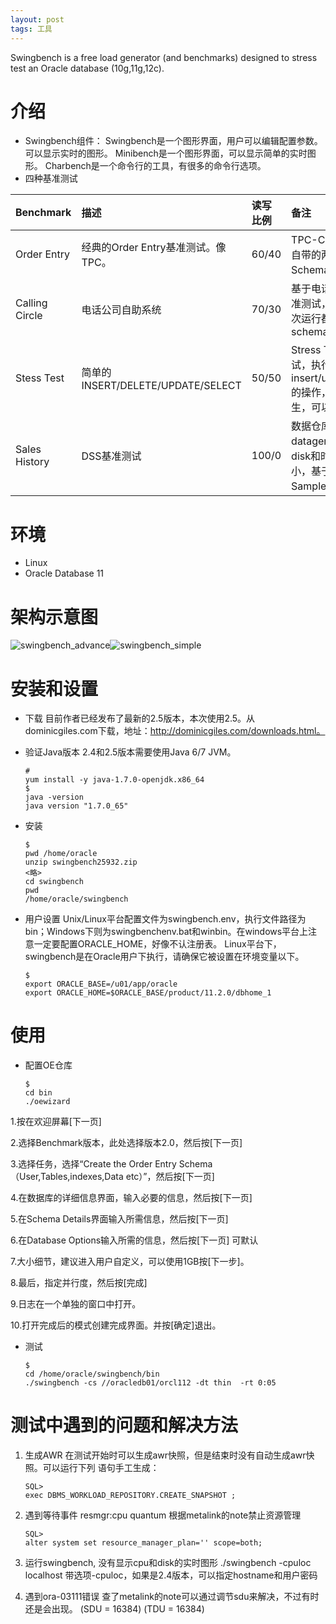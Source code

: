 ```yaml
---
layout: post
tags: 工具
---
```




Swingbench is a free load generator (and benchmarks) designed to stress test an Oracle database (10g,11g,12c).

# 介绍

-   Swingbench组件：
    Swingbench是一个图形界面，用户可以编辑配置参数。可以显示实时的图形。
    Minibench是一个图形界面，可以显示简单的实时图形。
    Charbench是一个命令行的工具，有很多的命令行选项。
-   四种基准测试

| Benchmark      | 描述                               | 读写比例 | 备注                                                         |
| :------------- | :--------------------------------- | :------- | :----------------------------------------------------------- |
| Order Entry    | 经典的Order Entry基准测试。像TPC。 | 60/40    | TPC-C类似的，基于Oracle自带的两个Sample Schema：OE和SH       |
| Calling Circle | 电话公司自助系统                   | 70/30    | 基于电话自助服务系统的基准测试，大小相对固定，每次运行都需要重新生成schema |
| Stess Test     | 简单的INSERT/DELETE/UPDATE/SELECT  | 50/50    | Stress Test是最简单的测试，执行insert/update/delete/select的操作，数据是在运行时产生，可以用于测试TimesTen |
| Sales History  | DSS基准测试                        | 100/0    | 数据仓库基准测试，使用datagenerator产生数据，由disk和时间来决定最大的大小，基于Oracle自带的两个Sample Schema：OE和SH |

# 环境

-   Linux
-   Oracle Database 11

# 架构示意图

![swingbench_advance](http://172.20.18.38:5555/eus/v1/show/6500656c-5aef-11eb-9fab-fa1e86d74c00.png)![swingbench_simple](http://172.20.18.38:5555/eus/v1/show/665819b4-5aef-11eb-9549-fa1e86d74c00.png)



# 安装和设置

-   下载
    目前作者已经发布了最新的2.5版本，本次使用2.5。从dominicgiles.com下载，地址：http://dominicgiles.com/downloads.html。

-   验证Java版本
    2.4和2.5版本需要使用Java 6/7 JVM。

    ```
    #
    yum install -y java-1.7.0-openjdk.x86_64
    $
    java -version
    java version "1.7.0_65"
    ```

-   安装

    ```
    $
    pwd /home/oracle
    unzip swingbench25932.zip
    <略>
    cd swingbench
    pwd
    /home/oracle/swingbench
    ```

-   用户设置
    Unix/Linux平台配置文件为swingbench.env，执行文件路径为bin；Windows下则为swingbenchenv.bat和winbin。在windows平台上注意一定要配置ORACLE_HOME，好像不认注册表。
    Linux平台下，swingbench是在Oracle用户下执行，请确保它被设置在环境变量以下。

    ```
    $
    export ORACLE_BASE=/u01/app/oracle
    export ORACLE_HOME=$ORACLE_BASE/product/11.2.0/dbhome_1
    ```

# 使用

-   配置OE仓库

    ```
    $
    cd bin
    ./oewizard
    ```

1.按在欢迎屏幕[下一页]

2.选择Benchmark版本，此处选择版本2.0，然后按[下一页]

3.选择任务，选择“Create the Order Entry Schema（User,Tables,indexes,Data etc）”，然后按[下一页]

4.在数据库的详细信息界面，输入必要的信息，然后按[下一页]

5.在Schema Details界面输入所需信息，然后按[下一页]

6.在Database Options输入所需的信息，然后按[下一页]
可默认

7.大小细节，建议进入用户自定义，可以使用1GB按[下一步]。

8.最后，指定并行度，然后按[完成]

9.日志在一个单独的窗口中打开。

10.打开完成后的模式创建完成界面。并按[确定]退出。

-   测试

    ```
    $
    cd /home/oracle/swingbench/bin
    ./swingbench -cs //oracledb01/orcl112 -dt thin  -rt 0:05
    ```

# 测试中遇到的问题和解决方法

1.  生成AWR
    在测试开始时可以生成awr快照，但是结束时没有自动生成awr快照。可以运行下列
    语句手工生成：

    ```
    SQL>
    exec DBMS_WORKLOAD_REPOSITORY.CREATE_SNAPSHOT ;
    ```

2.  遇到等待事件
    resmgr:cpu quantum
    根据metalink的note禁止资源管理

    ```
    SQL>
    alter system set resource_manager_plan='' scope=both;
    ```

3.  运行swingbench, 没有显示cpu和disk的实时图形
    ./swingbench -cpuloc localhost 带选项-cpuloc，如果是2.4版本，可以指定hostname和用户密码

4.  遇到ora-03111错误
    查了metalink的note可以通过调节sdu来解决，不过有时还是会出现。
    (SDU = 16384)
    (TDU = 16384)